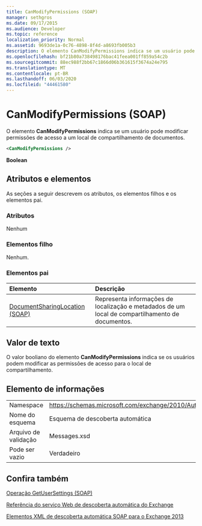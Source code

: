 ```yaml
---
title: CanModifyPermissions (SOAP)
manager: sethgros
ms.date: 09/17/2015
ms.audience: Developer
ms.topic: reference
localization_priority: Normal
ms.assetid: 9693de1a-0c76-4898-8f4d-a8693fb005b3
description: O elemento CanModifyPermissions indica se um usuário pode modificar permissões de acesso a um local de compartilhamento de documentos.
ms.openlocfilehash: bf21b80a738498176bac41feea001ff859a54c2b
ms.sourcegitcommit: 88ec988f2bb67c1866d06b361615f3674a24e795
ms.translationtype: MT
ms.contentlocale: pt-BR
ms.lasthandoff: 06/03/2020
ms.locfileid: "44461580"
---
```

# <a name="canmodifypermissions-soap"></a>CanModifyPermissions (SOAP)

O elemento **CanModifyPermissions** indica se um usuário pode modificar permissões de acesso a um local de compartilhamento de documentos. 
  
```XML
<CanModifyPermissions /> 
```

 **Boolean**
## <a name="attributes-and-elements"></a>Atributos e elementos

As seções a seguir descrevem os atributos, os elementos filhos e os elementos pai.
  
### <a name="attributes"></a>Atributos

Nenhum
  
### <a name="child-elements"></a>Elementos filho

Nenhum.
  
### <a name="parent-elements"></a>Elementos pai

|**Elemento**|**Descrição**|
|:-----|:-----|
|[DocumentSharingLocation (SOAP)](documentsharinglocation-soap.md) <br/> |Representa informações de localização e metadados de um local de compartilhamento de documentos.  <br/> |
   
## <a name="text-value"></a>Valor de texto

O valor booliano do elemento **CanModifyPermissions** indica se os usuários podem modificar as permissões de acesso para o local de compartilhamento. 
  
## <a name="element-information"></a>Elemento de informações

|||
|:-----|:-----|
|Namespace  <br/> |https://schemas.microsoft.com/exchange/2010/Autodiscover  <br/> |
|Nome do esquema  <br/> |Esquema de descoberta automática  <br/> |
|Arquivo de validação  <br/> |Messages.xsd  <br/> |
|Pode ser vazio  <br/> |Verdadeiro  <br/> |
   
## <a name="see-also"></a>Confira também



[Operação GetUserSettings (SOAP)](getusersettings-operation-soap.md)


[Referência do serviço Web de descoberta automática do Exchange](autodiscover-web-service-reference-for-exchange.md)
  
[Elementos XML de descoberta automática SOAP para o Exchange 2013](soap-autodiscover-xml-elements-for-exchange-2013.md)

